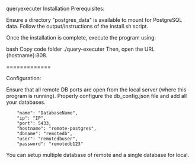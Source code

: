 queryexecuter
Installation Prerequisites:

Ensure a directory "postgres_data" is available to mount for PostgreSQL data. Follow the output/instructions of the install.sh script.

Once the installation is complete, execute the program using:

bash Copy code folder
./query-executer 
Then, open the URL {hostname}:808.

=============

Configuration:

Ensure that all remote DB ports are open from the local server (where this program is running). Properly configure the db_config.json file and add all your databases.

        "name": "DatabaseName",
        "ip": "IP",
        "port": 5433,
        "hostname": "remote-postgres",
        "dbname": "remotedb",
        "user": "remotedbuser",
        "password": "remotedb123"
You can setup multiple database of remote and a single database for local.
